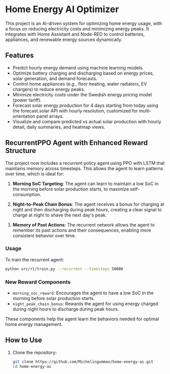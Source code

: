 # Home Energy AI Optimizer

This project is an AI-driven system for optimizing home energy usage, with a focus on reducing electricity costs and minimizing energy peaks. It integrates with Home Assistant and Node-RED to control batteries, appliances, and renewable energy sources dynamically.

## Features
- Predict hourly energy demand using machine learning models.
- Optimize battery charging and discharging based on energy prices, solar generation, and demand forecasts.
- Control home appliances (e.g., floor heating, water radiators, EV chargers) to reduce energy peaks.
- Minimize electricity costs under the Swedish energy pricing model (power tariff).
- Forecast solar energy production for 4 days starting from today using the forecast.solar API with hourly resolution, customized for multi-orientation panel arrays.
- Visualize and compare predicted vs actual solar production with hourly detail, daily summaries, and heatmap views.

## RecurrentPPO Agent with Enhanced Reward Structure

The project now includes a recurrent policy agent using PPO with LSTM that maintains memory across timesteps. This allows the agent to learn patterns over time, which is ideal for:

1. **Morning SoC Targeting**: The agent can learn to maintain a low SoC in the morning before solar production starts, to maximize self-consumption.

2. **Night-to-Peak Chain Bonus**: The agent receives a bonus for charging at night and then discharging during peak hours, creating a clear signal to charge at night to shave the next day's peak.

3. **Memory of Past Actions**: The recurrent network allows the agent to remember its past actions and their consequences, enabling more consistent behavior over time.

### Usage

To train the recurrent agent:

```bash
python src/rl/train.py --recurrent --timesteps 50000
```

### New Reward Components

- `morning_soc_reward`: Encourages the agent to have a low SoC in the morning before solar production starts.
- `night_peak_chain_bonus`: Rewards the agent for using energy charged during night hours to discharge during peak hours.

These components help the agent learn the behaviors needed for optimal home energy management.

## How to Use
1. Clone the repository:
   ```bash
   git clone https://github.com/Michelingumman/home-energy-ai.git
   cd home-energy-ai
  ```
